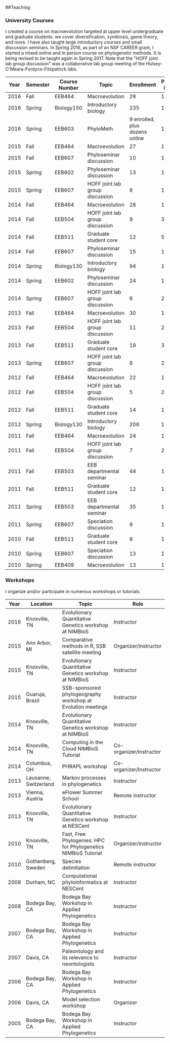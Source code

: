 

##Teaching

### University Courses

I created a course on macroevolution targeted at upper level undergraduate and graduate students: we cover diversification, symbiosis, game theory, and more. I have also taught large introductory courses and small discussion seminars. In Spring 2016, as part of an NSF CAREER grant, I started a mixed online and in person course on phylogenetic methods. It is being revised to be taught again in Spring 2017. Note that the "HOFF joint lab group discussion" was a collaborative lab group meeting of the Hulsey-O'Meara-Fordyce-Fitzpatrick labs.

| Year | Semester | Course Number | Topic | Enrollment  | Percent Effort |
| ---- | ------- | ------- | ----- | -----------| ------ |
| 2016 | Fall | EEB464 | Macroevolution | 28 | 100 |
| 2016 | Spring | Biology150 | Introductory biology | 235 | 100 |
| 2016 | Spring | EEB603 | PhyloMeth | 9 enrolled, plus dozens online | 100 |
| 2015 | Fall | EEB464 | Macroevolution | 27 | 100 |
| 2015 | Fall | EEB607 | Phyloseminar discussion | 10 | 100 |
| 2015 | Spring | EEB602 | Phyloseminar discussion | 13 | 100 |
| 2015 | Spring | EEB607 | HOFF joint lab group discussion | 8 | 100 |
| 2014 | Fall | EEB464 | Macroevolution | 28 | 100 |
| 2014 | Fall | EEB504 | HOFF joint lab group discussion | 9 | 33 |
| 2014 | Fall | EEB511 | Graduate student core | 12 | 50 |
| 2014 | Fall | EEB607 | Phyloseminar discussion | 15 | 100 |
| 2014 | Spring | Biology130 | Introductory biology | 94 | 100 |
| 2014 | Spring | EEB602 | Phyloseminar discussion | 24 | 100 |
| 2014 | Spring | EEB607 | HOFF joint lab group discussion | 6 | 25 |
| 2013 | Fall | EEB464 | Macroevolution | 30 | 100 |
| 2013 | Fall | EEB504 | HOFF joint lab group discussion | 11 | 25 |
| 2013 | Fall | EEB511 | Graduate student core | 19 | 33 |
| 2013 | Spring | EEB607 | HOFF joint lab group discussion | 8 | 25 |
| 2012 | Fall | EEB464 | Macroevolution | 22 | 100 |
| 2012 | Fall | EEB504 | HOFF joint lab group discussion | 5 | 25 |
| 2012 | Fall | EEB511 | Graduate student core | 14 | 13 |
| 2012 | Spring | Biology130 | Introductory biology | 206 | 100 |
| 2011 | Fall | EEB464 | Macroevolution | 24 | 100 |
| 2011 | Fall | EEB504 | HOFF joint lab group discussion | 7 | 25 |
| 2011 | Fall | EEB503 | EEB departmental seminar | 44 | 100 |
| 2011 | Fall | EEB511 | Graduate student core | 12 | 13 |
| 2011 | Spring | EEB503 | EEB departmental seminar | 35 | 100 |
| 2011 | Spring | EEB607 | Speciation discussion | 9 | 100 |
| 2010 | Fall | EEB511 | Graduate student core | 8 | 13 |
| 2010 | Spring | EEB607 | Speciation discussion | 13 | 100 |
| 2010 | Spring | EEB409 | Macroevolution | 13 | 100 |

### Workshops

I organize and/or participate in numerous workshops or tutorials.

| Year | Location | Topic | Role |
| ---- | -------- | ----- | ---- |
| 2016 | Knoxville, TN | Evolutionary Quantitative Genetics workshop at NIMBioS | Instructor |
| 2015 | Ann Arbor, MI | Comparative methods in R, SSB satellite meeting | Organizer/instructor |
| 2015 | Knoxville, TN | Evolutionary Quantitative Genetics workshop at NIMBioS | Instructor |
| 2015 | Guaruja, Brazil | SSB-sponsored phylogeography workshop at Evolution meetings | Instructor |
| 2014 | Knoxville, TN | Evolutionary Quantitative Genetics workshop at NIMBioS | Instructor |
| 2014 | Knoxville, TN | Computing in the Cloud NIMBioS Tutorial | Co-organizer/instructor |
| 2014 | Columbus, OH | PHRAPL workshop | Co-organizer/Instructor |
| 2013 | Lausanne, Switzerland | Markov processes in phylogenetics | Instructor |
| 2013 | Vienna, Austria | eFlower Summer School | Remote instructor |
| 2013 | Knoxville, TN | Evolutionary Quantitative Genetics workshop at NESCent | Instructor |
| 2010 | Knoxville, TN | Fast, Free Phylogenies: HPC for Phylogenetics NIMBioS Tutorial  | Organizer/instructor |
| 2010 | Gothenberg, Sweden | Species delimitation | Remote instructor |
| 2008 | Durham, NC | Computational phyloinformatics at NESCent | Instructor |
| 2008 | Bodega Bay, CA | Bodega Bay Workshop in Applied Phylogenetics | Instructor |
| 2007 | Bodega Bay, CA |  Bodega Bay Workshop in Applied Phylogenetics | Instructor |
| 2007 | Davis, CA | Paleontology and its relevance to neontologists | Instructor |
| 2006 | Bodega Bay, CA | Bodega Bay Workshop in Applied Phylogenetics | Instructor |
| 2006 | Davis, CA | Model selection workshop | Organizer |
| 2005 | Bodega Bay, CA | Bodega Bay Workshop in Applied Phylogenetics | Instructor |
